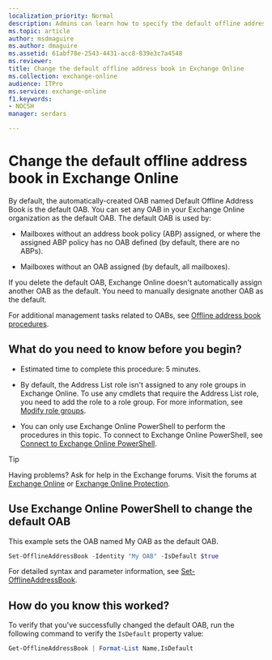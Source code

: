 ```yaml
---
localization_priority: Normal
description: Admins can learn how to specify the default offline address book (OAB) in Exchange Online
ms.topic: article
author: msdmaguire
ms.author: dmaguire
ms.assetid: 61abf78e-2543-4431-acc8-839e3c7a4548
ms.reviewer: 
title: Change the default offline address book in Exchange Online
ms.collection: exchange-online
audience: ITPro
ms.service: exchange-online
f1.keywords:
- NOCSH
manager: serdars

---
```


# Change the default offline address book in Exchange Online

By default, the automatically-created OAB named Default Offline Address Book is the default OAB. You can set any OAB in your Exchange Online organization as the default OAB. The default OAB is used by:

- Mailboxes without an address book policy (ABP) assigned, or where the assigned ABP policy has no OAB defined (by default, there are no ABPs).

- Mailboxes without an OAB assigned (by default, all mailboxes).

If you delete the default OAB, Exchange Online doesn't automatically assign another OAB as the default. You need to manually designate another OAB as the default.

For additional management tasks related to OABs, see [Offline address book procedures](offline-address-book-procedures.md).

## What do you need to know before you begin?

- Estimated time to complete this procedure: 5 minutes.

- By default, the Address List role isn't assigned to any role groups in Exchange Online. To use any cmdlets that require the Address List role, you need to add the role to a role group. For more information, see [Modify role groups](../../permissions-exo/role-groups.md#modify-role-groups).

- You can only use Exchange Online PowerShell to perform the procedures in this topic. To connect to Exchange Online PowerShell, see [Connect to Exchange Online PowerShell](https://docs.microsoft.com/powershell/exchange/connect-to-exchange-online-powershell).

> [!TIP]
> Having problems? Ask for help in the Exchange forums. Visit the forums at [Exchange Online](https://social.technet.microsoft.com/forums/msonline/home?forum=onlineservicesexchange) or [Exchange Online Protection](https://social.technet.microsoft.com/forums/forefront/home?forum=FOPE).

## Use Exchange Online PowerShell to change the default OAB

This example sets the OAB named My OAB as the default OAB.

```PowerShell
Set-OfflineAddressBook -Identity "My OAB" -IsDefault $true
```

For detailed syntax and parameter information, see [Set-OfflineAddressBook](https://docs.microsoft.com/powershell/module/exchange/set-offlineaddressbook).

## How do you know this worked?

To verify that you've successfully changed the default OAB, run the following command to verify the `IsDefault` property value:

```PowerShell
Get-OfflineAddressBook | Format-List Name,IsDefault
```
